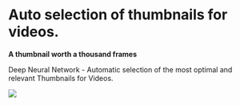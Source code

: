 # Auto selection of thumbnails for videos.

**A thumbnail worth a thousand frames**

Deep Neural Network - Automatic selection of the most optimal and relevant Thumbnails for Videos.


<img src='imgs/results1.png'>

